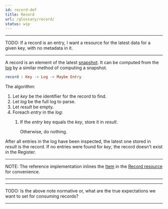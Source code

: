 ```yaml
---
id: record-def
title: Record
url: /glossary/record/
status: wip
---
```


***
TODO: If a record is an entry, I want a resource for the latest data for a
given key, with no metadata in it.
***

A record is an element of the latest [snapshot](/glossary#snapshot). It can be
computed from the [log](/glossary#log) by a similar method of computing a
snapshot.

```elm
record : Key -> Log -> Maybe Entry
```

The algorithm:

1. Let _key_ be the identifier for the record to find.
1. Let _log_ be the full log to parse.
1. Let _result_ be empty.
1. Foreach _entry_ in the _log_:
    1. If the _entry_ key equals the _key_, store it in _result_.

       Otherwise, do nothing.

After all entries in the log have been inspected, the latest one stored in
_result_ is the record. If no entries were found for _key_, the record doesn't
exist in the Register.

***
NOTE: The reference implementation inlines the [Item](/glossary/item/) in the
[Record resource](/resources/record-resource/) for convenience.
***

***
TODO: Is the above note normative or, what are the true expectations we want
to set for consuming records?
***
